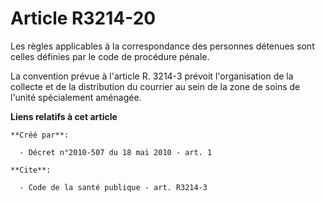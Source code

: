 # Article R3214-20

Les règles applicables à la correspondance des personnes détenues sont celles définies par le code de procédure pénale. 

La convention prévue à l'article R. 3214-3 prévoit l'organisation de la collecte et de la distribution du courrier au sein de
la zone de soins de l'unité spécialement aménagée.

**Liens relatifs à cet article**

	**Créé par**:

	  - Décret n°2010-507 du 18 mai 2010 - art. 1

	**Cite**:

	  - Code de la santé publique - art. R3214-3
